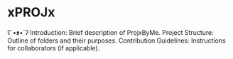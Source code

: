 # xPROJx
ʕ⁠´⁠•⁠ᴥ⁠•⁠`⁠ʔ 
Introduction: Brief description of ProjxByMe.
Project Structure: Outline of folders and their purposes.
Contribution Guidelines: Instructions for collaborators (if applicable).